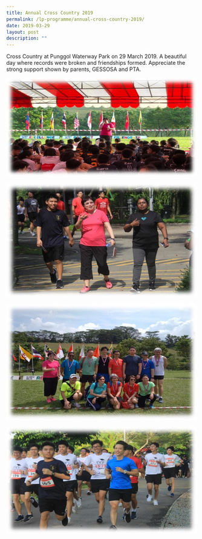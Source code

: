 ```yaml
---
title: Annual Cross Country 2019
permalink: /lp-programme/annual-cross-country-2019/
date: 2019-03-29
layout: post
description: ""
---
```

Cross Country at Punggol Waterway Park on 29 March 2019. A beautiful day where records were broken and friendships formed. Appreciate the strong support shown by parents, GESSOSA and PTA.

![Annual Cross Country 2019](/images/Annual-Cross-Country-1.jpeg)

![Annual Cross Country 2019](/images/Annual-Cross-Country-2.jpeg)

![Annual Cross Country 2019](/images/Annual-Cross-Country-3.jpeg)

![Annual Cross Country 2019](/images/Annual-Cross-Country-4.jpeg)